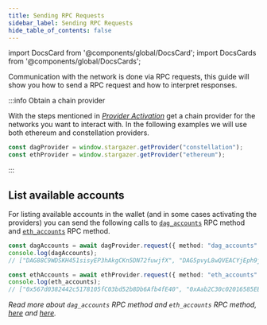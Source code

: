 ```yaml
---
title: Sending RPC Requests
sidebar_label: Sending RPC Requests
hide_table_of_contents: false
---
```


import DocsCard from '@components/global/DocsCard';
import DocsCards from '@components/global/DocsCards';

<head>
  <meta
    name="description"
    content="Communication with the network is done via RPC requests, this guide will show you how to send a RPC request and how to interpret responses."
  />
  <style>{`
    :root {
      --doc-item-container-width: 60rem;
    }
  `}</style>
</head>

<intro-end />

Communication with the network is done via RPC requests, this guide will show you how to send a RPC request and how to interpret responses.

:::info Obtain a chain provider

With the steps mentioned in _[Provider Activation](./providerActivation.md#obtain-a-chainprovider)_ get a chain provider for the networks you want to interact with. In the following examples we will use both ethereum and constellation providers.

```typescript title="TypeScript"
const dagProvider = window.stargazer.getProvider("constellation");
const ethProvider = window.stargazer.getProvider("ethereum");
```
:::

## List available accounts

For listing available accounts in the wallet (and in some cases activating the providers) you can send the following calls to [`dag_accounts`](../APIReference/constellationRPCAPI.md#dagaccounts) RPC method and [`eth_accounts`](../APIReference/ethereumRPCAPI.md#ethaccounts) RPC method.

```typescript title="TypeScript"
const dagAccounts = await dagProvider.request({ method: "dag_accounts" });
console.log(dagAccounts);
// ["DAG88C9WDSKH451sisyEP3hAkgCKn5DN72fuwjfX", "DAG5pvyL8wQVEACYjEph9jouKQeH4J71Dn5HS25w"]

const ethAccounts = await ethProvider.request({ method: "eth_accounts" });
console.log(eth_accounts);
// ["0x567d0382442c5178105fC03bd52b8Db6Afb4fE40", "0xAab2C30c02016585EB36b7a0d5608Db787c1e44E"]
```

_Read more about `dag_accounts` RPC method and `eth_accounts` RPC method, [here](../APIReference//constellationRPCAPI.md#dagaccounts) and [here](../APIReference/ethereumRPCAPI.md#ethaccounts)._
